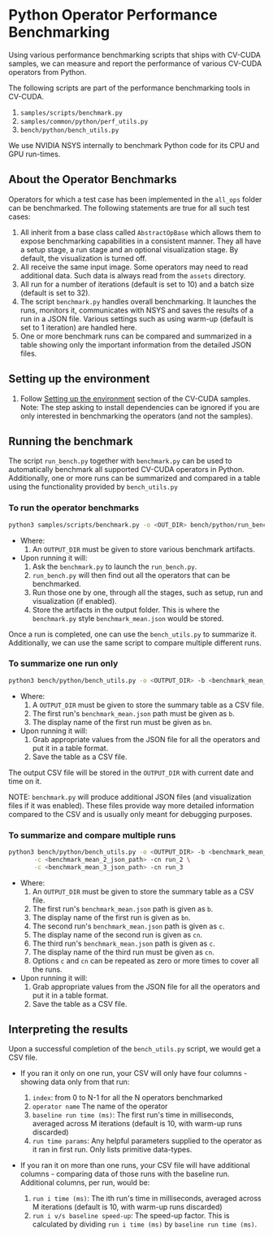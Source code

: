 
[//]: # "SPDX-FileCopyrightText: Copyright (c) 2023-2024 NVIDIA CORPORATION & AFFILIATES. All rights reserved."
[//]: # "SPDX-License-Identifier: Apache-2.0"
[//]: # ""
[//]: # "Licensed under the Apache License, Version 2.0 (the 'License');"
[//]: # "you may not use this file except in compliance with the License."
[//]: # "You may obtain a copy of the License at"
[//]: # "http://www.apache.org/licenses/LICENSE-2.0"
[//]: # ""
[//]: # "Unless required by applicable law or agreed to in writing, software"
[//]: # "distributed under the License is distributed on an 'AS IS' BASIS"
[//]: # "WITHOUT WARRANTIES OR CONDITIONS OF ANY KIND, either express or implied."
[//]: # "See the License for the specific language governing permissions and"
[//]: # "limitations under the License."


# Python Operator Performance Benchmarking

Using various performance benchmarking scripts that ships with CV-CUDA samples, we can measure and report the performance of various CV-CUDA operators from Python.

The following scripts are part of the performance benchmarking tools in CV-CUDA.

1. `samples/scripts/benchmark.py`
2. `samples/common/python/perf_utils.py`
3. `bench/python/bench_utils.py`

We use NVIDIA NSYS internally to benchmark Python code for its CPU and GPU run-times.


## About the Operator Benchmarks

Operators for which a test case has been implemented in the `all_ops` folder can be benchmarked. The following statements are true for all such test cases:

1. All inherit from a base class called `AbstractOpBase` which allows them to expose benchmarking capabilities in a consistent manner. They all have a setup stage, a run stage and an optional visualization stage. By default, the visualization is turned off.
2. All receive the same input image. Some operators may need to read additional data. Such data is always read from the `assets` directory.
3. All run for a number of iterations (default is set to 10) and a batch size (default is set to 32).
4. The script `benchmark.py` handles overall benchmarking. It launches the runs, monitors it, communicates with NSYS and saves the results of a run in a JSON file. Various settings such as using warm-up (default is set to 1 iteration) are handled here.
5. One or more benchmark runs can be compared and summarized in a table showing only the important information from the detailed JSON files.

## Setting up the environment

1. Follow [Setting up the environment](../../samples/README.md#setting-up-the-environment) section of the CV-CUDA samples. Note: The step asking to install dependencies can be ignored if you are only interested in benchmarking the operators (and not the samples).


## Running the benchmark

The script `run_bench.py` together with `benchmark.py` can be used to automatically benchmark all supported CV-CUDA operators in Python. Additionally, one or more runs can be summarized and compared in a table using the functionality provided by `bench_utils.py`


### To run the operator benchmarks

```bash
python3 samples/scripts/benchmark.py -o <OUT_DIR> bench/python/run_bench.py
```
- Where:
    1. An `OUTPUT_DIR` must be given to store various benchmark artifacts.
- Upon running it will:
    1. Ask the `benchmark.py` to launch the `run_bench.py`.
    2. `run_bench.py` will then find out all the operators that can be benchmarked.
    3. Run those one by one, through all the stages, such as setup, run and visualization (if enabled).
    4. Store the artifacts in the output folder. This is where the `benchmark.py` style `benchmark_mean.json` would be stored.

Once a run is completed, one can use the `bench_utils.py` to summarize it. Additionally, we can use the same script to compare multiple different runs.

### To summarize one run only

```bash
python3 bench/python/bench_utils.py -o <OUTPUT_DIR> -b <benchmark_mean_json_path> -bn baseline
```
- Where:
    1. A `OUTPUT_DIR` must be given to store the summary table as a CSV file.
    2. The first run's `benchmark_mean.json` path must be given as `b`.
    3. The display name of the first run must be given as `bn`.
- Upon running it will:
    1. Grab appropriate values from the JSON file for all the operators and put it in a table format.
    2. Save the table as a CSV file.

The output CSV file will be stored in the `OUTPUT_DIR` with current date and time on it.

NOTE: `benchmark.py` will produce additional JSON files (and visualization files if it was enabled). These files provide way more detailed information compared to the CSV and is usually only meant for debugging purposes.


### To summarize and compare multiple runs

```bash
python3 bench/python/bench_utils.py -o <OUTPUT_DIR> -b <benchmark_mean_json_path> -bn baseline \
       -c <benchmark_mean_2_json_path> -cn run_2 \
       -c <benchmark_mean_3_json_path> -cn run_3
```
- Where:
    1. An `OUTPUT_DIR` must be given to store the summary table as a CSV file.
    2. The first run's `benchmark_mean.json` path is given as `b`.
    3. The display name of the first run is given as `bn`.
    4. The second run's `benchmark_mean.json` path is given as `c`.
    5. The display name of the second run is given as `cn`.
    6. The third run's `benchmark_mean.json` path is given as `c`.
    7. The display name of the third run must be given as `cn`.
    8. Options `c` and `cn` can be repeated as zero or more times to cover all the runs.
- Upon running it will:
    1. Grab appropriate values from the JSON file for all the operators and put it in a table format.
    2. Save the table as a CSV file.


## Interpreting the results

Upon a successful completion of the `bench_utils.py` script, we would get a CSV file.

- If you ran it only on one run, your CSV will only have four columns - showing data only from that run:
    1. `index`: from 0 to N-1 for all the N operators benchmarked
    2. `operator name` The name of the operator
    3. `baseline run time (ms)`: The first run's time in milliseconds, averaged across M iterations (default is 10, with warm-up runs discarded)
    4. `run time params`: Any helpful parameters supplied to the operator as it ran in first run. Only lists primitive data-types.

- If you ran it on more than one runs, your CSV file will have additional columns - comparing data of those runs with the baseline run. Additional columns, per run, would be:
    1. `run i time (ms)`: The ith run's time in milliseconds, averaged across M iterations (default is 10, with warm-up runs discarded)
    2. `run i v/s baseline speed-up`: The speed-up factor. This is calculated by dividing `run i time (ms)` by `baseline run time (ms)`.
